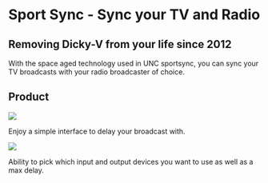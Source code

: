 # Sport Sync - Sync your TV and Radio #
## Removing Dicky-V from your life since 2012 ##

<p>With the space aged technology used in UNC sportsync, you can sync your TV broadcasts with your radio broadcaster of choice.</p>

## Product ##
<img src='http://sportsync.googlecode.com/svn/img/app1.png' />

Enjoy a simple interface to delay your broadcast with.




<img src='http://sportsync.googlecode.com/svn/img/settings1.png' />

Ability to pick which input and output devices you want to use as well as a max delay.